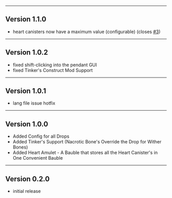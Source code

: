 ------------------------------------------------------
Version 1.1.0
------------------------------------------------------
- heart canisters now have a maximum value (configurable) (closes [#3](/issues/3))

------------------------------------------------------
Version 1.0.2
------------------------------------------------------
- fixed shift-clicking into the pendant GUI
- fixed Tinker's Construct Mod Support

------------------------------------------------------
Version 1.0.1
------------------------------------------------------
- lang file issue hotfix
------------------------------------------------------
Version 1.0.0
------------------------------------------------------
- Added Config for all Drops
- Added Tinker's Support (Nacrotic Bone's Override the Drop for Wither Bones)
- Added Heart Amulet - A Bauble that stores all the Heart Canister's in One Convenient Bauble


------------------------------------------------------
Version 0.2.0
------------------------------------------------------
- initial release


